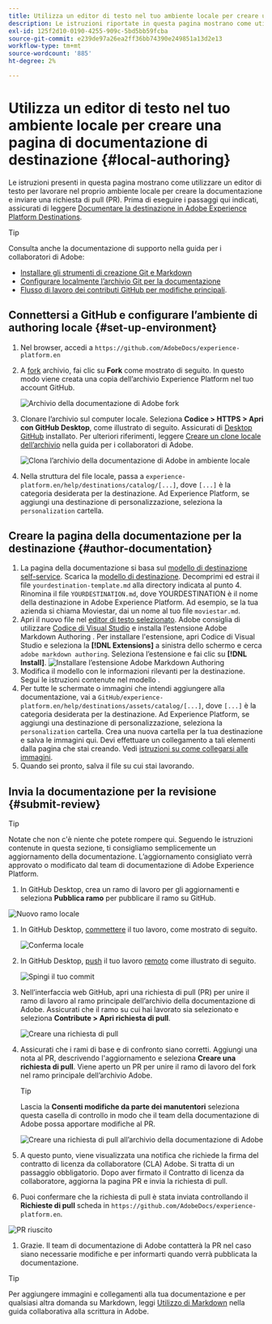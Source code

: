 ```yaml
---
title: Utilizza un editor di testo nel tuo ambiente locale per creare una pagina di documentazione di destinazione
description: Le istruzioni riportate in questa pagina mostrano come utilizzare un editor di testo per lavorare nell’ambiente locale per creare una pagina di documentazione per la destinazione dell’Experience Platform e inviarla per la revisione.
exl-id: 125f2d10-0190-4255-909c-5bd5bb59fcba
source-git-commit: e239de97a26ea2ff36bb74390e249851a13d2e13
workflow-type: tm+mt
source-wordcount: '885'
ht-degree: 2%

---
```


# Utilizza un editor di testo nel tuo ambiente locale per creare una pagina di documentazione di destinazione {#local-authoring}

Le istruzioni presenti in questa pagina mostrano come utilizzare un editor di testo per lavorare nel proprio ambiente locale per creare la documentazione e inviare una richiesta di pull (PR). Prima di eseguire i passaggi qui indicati, assicurati di leggere [Documentare la destinazione in Adobe Experience Platform Destinations](./documentation-instructions.md).

>[!TIP]
>
>Consulta anche la documentazione di supporto nella guida per i collaboratori di Adobe:
>* [Installare gli strumenti di creazione Git e Markdown](https://experienceleague.adobe.com/docs/contributor/contributor-guide/setup/install-tools.html?lang=en)
>* [Configurare localmente l’archivio Git per la documentazione](https://experienceleague.adobe.com/docs/contributor/contributor-guide/setup/local-repo.html?lang=en)
>* [Flusso di lavoro dei contributi GitHub per modifiche principali](https://experienceleague.adobe.com/docs/contributor/contributor-guide/setup/full-workflow.html?lang=en).


## Connettersi a GitHub e configurare l’ambiente di authoring locale {#set-up-environment}

1. Nel browser, accedi a `https://github.com/AdobeDocs/experience-platform.en`
2. A [fork](https://experienceleague.adobe.com/docs/contributor/contributor-guide/setup/local-repo.html?lang=en#fork-the-repository) archivio, fai clic su **Fork** come mostrato di seguito. In questo modo viene creata una copia dell’archivio Experience Platform nel tuo account GitHub.

   ![Archivio della documentazione di Adobe fork](../assets/docs-framework/ssd-fork-repository.gif)

3. Clonare l’archivio sul computer locale. Seleziona **Codice > HTTPS > Apri con GitHub Desktop**, come illustrato di seguito. Assicurati di [Desktop GitHub](https://desktop.github.com/) installato. Per ulteriori riferimenti, leggere [Creare un clone locale dell’archivio](https://experienceleague.adobe.com/docs/contributor/contributor-guide/setup/local-repo.html?lang=en#create-a-local-clone-of-the-repository) nella guida per i collaboratori di Adobe.

   ![Clona l’archivio della documentazione di Adobe in ambiente locale](../assets/docs-framework/clone-local.png)

4. Nella struttura del file locale, passa a `experience-platform.en/help/destinations/catalog/[...]`, dove `[...]` è la categoria desiderata per la destinazione. Ad Experience Platform, se aggiungi una destinazione di personalizzazione, seleziona la `personalization` cartella.

## Creare la pagina della documentazione per la destinazione {#author-documentation}

1. La pagina della documentazione si basa sul [modello di destinazione self-service](../docs-framework/self-service-template.md). Scarica la [modello di destinazione](../assets/docs-framework/yourdestination-template.zip). Decomprimi ed estrai il file `yourdestination-template.md` alla directory indicata al punto 4.  Rinomina il file `YOURDESTINATION.md`, dove YOURDESTINATION è il nome della destinazione in Adobe Experience Platform. Ad esempio, se la tua azienda si chiama Moviestar, dai un nome al tuo file `moviestar.md`.
2. Apri il nuovo file nel [editor di testo selezionato](https://experienceleague.adobe.com/docs/contributor/contributor-guide/setup/install-tools.html?lang=en#understand-markdown-editors). Adobe consiglia di utilizzare [Codice di Visual Studio](https://code.visualstudio.com/) e installa l’estensione Adobe Markdown Authoring . Per installare l&#39;estensione, apri Codice di Visual Studio e seleziona la **[!DNL Extensions]** a sinistra dello schermo e cerca `adobe markdown authoring`. Seleziona l’estensione e fai clic su **[!DNL Install]**.
   ![Installare l’estensione Adobe Markdown Authoring](../assets/docs-framework/install-adobe-markdown-extension.gif)
3. Modifica il modello con le informazioni rilevanti per la destinazione. Segui le istruzioni contenute nel modello .
4. Per tutte le schermate o immagini che intendi aggiungere alla documentazione, vai a `GitHub/experience-platform.en/help/destinations/assets/catalog/[...]`, dove `[...]` è la categoria desiderata per la destinazione. Ad Experience Platform, se aggiungi una destinazione di personalizzazione, seleziona la `personalization` cartella. Crea una nuova cartella per la tua destinazione e salva le immagini qui. Devi effettuare un collegamento a tali elementi dalla pagina che stai creando. Vedi [istruzioni su come collegarsi alle immagini](https://experienceleague.adobe.com/docs/contributor/contributor-guide/writing-essentials/linking.html?lang=en#link-to-images).
5. Quando sei pronto, salva il file su cui stai lavorando.

## Invia la documentazione per la revisione {#submit-review}

>[!TIP]
>
>Notate che non c&#39;è niente che potete rompere qui. Seguendo le istruzioni contenute in questa sezione, ti consigliamo semplicemente un aggiornamento della documentazione. L’aggiornamento consigliato verrà approvato o modificato dal team di documentazione di Adobe Experience Platform.

1. In GitHub Desktop, crea un ramo di lavoro per gli aggiornamenti e seleziona **Pubblica ramo** per pubblicare il ramo su GitHub.

![Nuovo ramo locale](../assets/docs-framework/new-branch-local.gif)

1. In GitHub Desktop, [commettere](https://docs.github.com/en/free-pro-team@latest/github/getting-started-with-github/github-glossary#commit) il tuo lavoro, come mostrato di seguito.

   ![Conferma locale](../assets/docs-framework/commit-local.png)

1. In GitHub Desktop, [push](https://docs.github.com/en/free-pro-team@latest/github/getting-started-with-github/github-glossary#push) il tuo lavoro [remoto](https://docs.github.com/en/free-pro-team@latest/github/getting-started-with-github/github-glossary#remote) come illustrato di seguito.

   ![Spingi il tuo commit](../assets/docs-framework/push-local-to-remote.png)

1. Nell’interfaccia web GitHub, apri una richiesta di pull (PR) per unire il ramo di lavoro al ramo principale dell’archivio della documentazione di Adobe. Assicurati che il ramo su cui hai lavorato sia selezionato e seleziona **Contribute > Apri richiesta di pull**.

   ![Creare una richiesta di pull](../assets/docs-framework/ssd-create-pull-request-1.gif)

1. Assicurati che i rami di base e di confronto siano corretti. Aggiungi una nota al PR, descrivendo l&#39;aggiornamento e seleziona **Creare una richiesta di pull**. Viene aperto un PR per unire il ramo di lavoro del fork nel ramo principale dell’archivio Adobe.
   >[!TIP]
   >
   >Lascia la **Consenti modifiche da parte dei manutentori** seleziona questa casella di controllo in modo che il team della documentazione di Adobe possa apportare modifiche al PR.

   ![Creare una richiesta di pull all’archivio della documentazione di Adobe](../assets/docs-framework/ssd-create-pull-request-2.png)

1. A questo punto, viene visualizzata una notifica che richiede la firma del contratto di licenza da collaboratore (CLA) Adobe. Si tratta di un passaggio obbligatorio. Dopo aver firmato il Contratto di licenza da collaboratore, aggiorna la pagina PR e invia la richiesta di pull.

1. Puoi confermare che la richiesta di pull è stata inviata controllando il **Richieste di pull** scheda in `https://github.com/AdobeDocs/experience-platform.en`.

![PR riuscito](../assets/docs-framework/ssd-pr-successful.png)

1. Grazie. Il team di documentazione di Adobe contatterà la PR nel caso siano necessarie modifiche e per informarti quando verrà pubblicata la documentazione.

>[!TIP]
>
>Per aggiungere immagini e collegamenti alla tua documentazione e per qualsiasi altra domanda su Markdown, leggi [Utilizzo di Markdown](https://experienceleague.adobe.com/docs/contributor/contributor-guide/writing-essentials/markdown.html?lang=en) nella guida collaborativa alla scrittura in Adobe.
